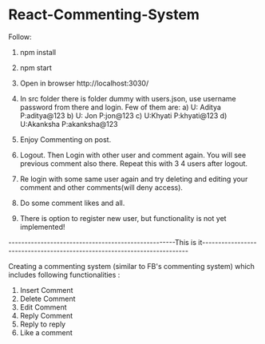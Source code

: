 # React-Commenting-System

Follow:
1. npm install
2. npm start
3. Open in browser http://localhost:3030/
4. In src folder there is folder dummy with users.json, use username password from there and login. Few of them are:
   a) U: Aditya P:aditya@123
   b) U: Jon P:jon@123
   c) U:Khyati P:khyati@123
   d) U:Akanksha P:akanksha@123
   
5. Enjoy Commenting on post. 
6. Logout. Then Login with other user and comment again. You will see previous comment also there. Repeat this with 3 4 users after logout.
7. Re login with some same user again and try deleting and editing your comment and other comments(will deny access). 
8. Do some comment likes and all.
9. There is option to register new user, but functionality is not yet implemented!


----------------------------------------------------This is it-------------------------------------------------------------------------

Creating a commenting system (similar to FB's commenting system) which includes following functionalities :
  1. Insert Comment
  2. Delete Comment 
  3. Edit Comment 
  4. Reply Comment 
  5. Reply to reply 
  6. Like a comment
